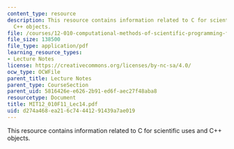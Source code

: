 ```yaml
---
content_type: resource
description: This resource contains information related to C for scientific uses and
  C++ objects.
file: /courses/12-010-computational-methods-of-scientific-programming-fall-2011/d274a468ea216c74441291439a7ae019_MIT12_010F11_Lec14.pdf
file_size: 138500
file_type: application/pdf
learning_resource_types:
- Lecture Notes
license: https://creativecommons.org/licenses/by-nc-sa/4.0/
ocw_type: OCWFile
parent_title: Lecture Notes
parent_type: CourseSection
parent_uid: 5816426e-e626-2b91-ed6f-aec27f48aba8
resourcetype: Document
title: MIT12_010F11_Lec14.pdf
uid: d274a468-ea21-6c74-4412-91439a7ae019
---
```

This resource contains information related to C for scientific uses and C++ objects.